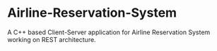 # Airline-Reservation-System
A C++ based Client-Server application for Airline Reservation System working on REST architecture.
